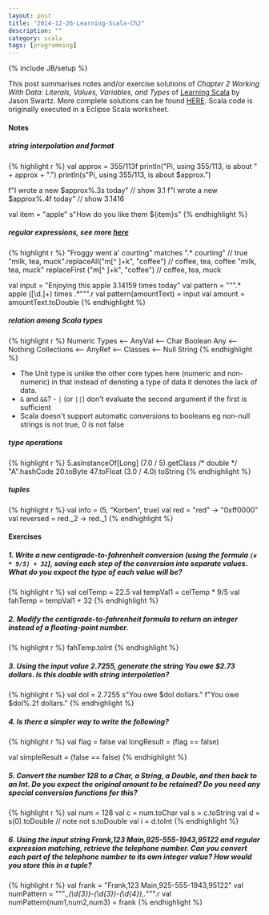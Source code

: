 ```yaml
---
layout: post
title: "2014-12-26-Learning-Scala-Ch2"
description: ""
category: scala
tags: [programming]
---
```

{% include JB/setup %}

This post summarises notes and/or exercise solutions of _Chapter 2 Working With Data: Literals, Values, Variables, and Types_ of [Learning Scala](http://chimera.labs.oreilly.com/books/1234000001798/index.html) by  Jason Swartz. More complete solutions can be found [HERE](https://github.com/swartzrock/LearningScalaMaterials). Scala code is originally executed in a Eclipse Scala worksheet.

#### Notes

##### string interpolation and format


{% highlight r %}
val approx = 355/113f
println("Pi, using 355/113, is about " + approx + ".")
println(s"Pi, using 355/113, is about $approx.")

f"I wrote a new $approx%.3s today" // show 3.1
f"I wrote a new $approx%.4f today" // show 3.1416

val item = "apple"
s"How do you like them ${item}s"
{% endhighlight %}

##### regular expressions, see more [here](http://www.javacodegeeks.com/2011/10/scala-tutorial-regular-expressions.html)


{% highlight r %}
"Froggy went a' courting" matches ".* courting" // true
"milk, tea, muck".replaceAll("m[^ ]+k", "coffee") // coffee, tea, coffee
"milk, tea, muck" replaceFirst ("m[^ ]+k", "coffee") // coffee, tea, muck

val input = "Enjoying this apple 3.14159 times today"
val pattern = """.* apple ([\d.]+) times .*""".r
val pattern(amountText) = input
val amount = amountText.toDouble
{% endhighlight %}

##### relation among Scala types


{% highlight r %}
                  Numeric Types
   <-- AnyVal <-- Char
                  Boolean
Any                                          <-- Nothing
                  Collections
   <-- AnyRef <-- Classes         <-- Null
                  String
{% endhighlight %}

- The Unit type is unlike the other core types here (numeric and non-numeric) in that instead of denoting a type of data it denotes the lack of data.
- `&` and `&&`? - `|` (or `||`) don't evaluate the second argument if the first is sufficient
- Scala doesn't support automatic conversions to booleans eg non-null strings is not true, 0 is not false

##### type operations


{% highlight r %}
5.asInstanceOf[Long]
(7.0 / 5).getClass /* double */
"A".hashCode
20.toByte
47.toFloat
(3.0 / 4.0) toString
{% endhighlight %}

##### tuples


{% highlight r %}
val info = (5, "Korben", true)
val red = "red" -> "0xff0000"
val reversed = red._2 -> red._1
{% endhighlight %}

#### Exercises

##### 1. Write a new centigrade-to-fahrenheit conversion (using the formula `(x * 9/5) + 32`), saving each step of the conversion into separate values. What do you expect the type of each value will be?


{% highlight r %}
val celTemp = 22.5
val tempVal1 = celTemp * 9/5
val fahTemp = tempVal1 + 32
{% endhighlight %}

##### 2. Modify the centigrade-to-fahrenheit formula to return an integer instead of a floating-point number.


{% highlight r %}
fahTemp.toInt
{% endhighlight %}

##### 3. Using the input value 2.7255, generate the string **You owe $2.73 dollars**. Is this doable with string interpolation?


{% highlight r %}
val dol = 2.7255
s"You owe $dol dollars."
f"You owe $dol%.2f dollars."
{% endhighlight %}

##### 4. Is there a simpler way to write the following?


{% highlight r %}
val flag = false
val longResult = (flag == false)

val simpleResult = (false == false)
{% endhighlight %}

##### 5. Convert the number 128 to a Char, a String, a Double, and then back to an Int. Do you expect the original amount to be retained? Do you need any special conversion functions for this?


{% highlight r %}
val num = 128
val c = num.toChar
val s = c.toString
val d = s(0).toDouble // note not s.toDouble
val i = d.toInt
{% endhighlight %}

##### 6. Using the input string **Frank,123 Main,925-555-1943,95122** and regular expression matching, retrieve the telephone number. Can you convert each part of the telephone number to its own integer value? How would you store this in a tuple?


{% highlight r %}
val frank = "Frank,123 Main,925-555-1943,95122"
val numPattern = """.*,(\d{3})-(\d{3})-(\d{4}),.*""".r
val numPattern(num1,num2,num3) = frank
{% endhighlight %}
